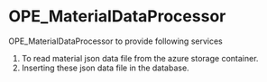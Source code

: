 # OPE_MaterialDataProcessor
OPE_MaterialDataProcessor to provide following services
1) To read material json data file from the azure storage container.
2) Inserting these json data file in the database.

